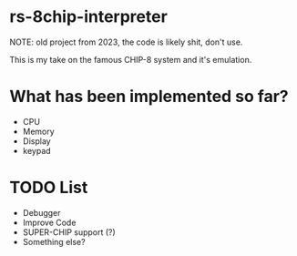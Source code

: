 # rs-8chip-interpreter

NOTE: old project from 2023, the code is likely shit, don't use.

This is my take on the famous CHIP-8 system and it's emulation.

# What has been implemented so far?

- CPU
- Memory
- Display
- keypad

# TODO List

- Debugger
- Improve Code
- SUPER-CHIP support (?)
- Something else?
